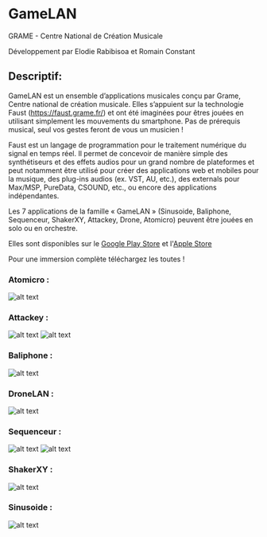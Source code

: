 # GameLAN

GRAME - Centre National de Création Musicale

Développement par Elodie Rabibisoa et Romain Constant

## Descriptif:

GameLAN est un ensemble d’applications musicales conçu par Grame, Centre national de création musicale. Elles s’appuient sur la technologie Faust (https://faust.grame.fr/) et ont été imaginées pour êtres jouées en utilisant simplement les mouvements du smartphone. Pas de prérequis musical, seul vos gestes feront de vous un musicien !

Faust est un langage de programmation pour le traitement numérique du signal en temps réel. Il permet de concevoir de manière simple des synthétiseurs et des effets audios pour un grand nombre de plateformes et peut notamment être utilisé pour créer des applications web et mobiles pour la musique, des plug-ins audios (ex. VST, AU, etc.), des externals pour Max/MSP, PureData, CSOUND, etc., ou encore des applications indépendantes. 

Les 7 applications de la famille « GameLAN » (Sinusoide, Baliphone, Sequenceur, ShakerXY, Attackey, Drone, Atomicro) peuvent être jouées en solo ou en orchestre.

Elles sont disponibles sur le [Google Play Store](https://play.google.com/store/search?q=baliphone&c=apps&hl=fr) et l'[Apple Store](https://www.apple.com/fr/ios/app-store/)

Pour une immersion complète téléchargez les toutes !

### Atomicro :

![alt text](https://github.com/erabi/GameLAN/blob/dev/assets/android%20screenshots/Atomicro_ios.png "Atomicro")

### Attackey :

![alt text](https://github.com/erabi/GameLAN/blob/dev/assets/android%20screenshots/Attackey.png "Attackey")
![alt text](https://github.com/erabi/GameLAN/blob/dev/assets/android%20screenshots/Attackey_3.png "Attackey")

### Baliphone :

![alt text](https://github.com/erabi/GameLAN/blob/dev/assets/android%20screenshots/Baliphone.png "Baliphone")

### DroneLAN :

![alt text](https://github.com/erabi/GameLAN/blob/dev/assets/android%20screenshots/DroneLAN.png "DroneLAN")

### Sequenceur :

![alt text](https://github.com/erabi/GameLAN/blob/dev/assets/android%20screenshots/Seq.png "Sequenceur")
![alt text](https://github.com/erabi/GameLAN/blob/dev/assets/android%20screenshots/Seq_2.png "Sequenceur")

### ShakerXY :

![alt text](https://github.com/erabi/GameLAN/blob/dev/assets/android%20screenshots/Shaker.png "ShakerXY")

### Sinusoide :

![alt text](https://github.com/erabi/GameLAN/blob/dev/assets/android%20screenshots/Sinusoide.png "Sinusoide")